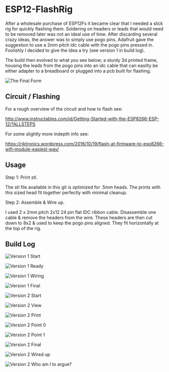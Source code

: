 # ESP12-FlashRig

After a wholesale purchase of ESP12Fs it became clear that I needed a slick rig for quickly flashing them. Soldering on headers or leads that would need to be removed later was not an ideal use of time. After discarding several crazy ideas, the answer was to simply use pogo pins. Adafruit gave the suggestion to use a 2mm pitch idc cable with the pogo pins pressed in. Foolishly I decided to give the idea a try (see version 1 in build log).


The build then evolved to what you see below; a sturdy 3d printed frame, housing the leads from the pogo pins into an idc cable that can easilty be either adapter to a breadboard or plugged into a pcb built for flashing.


![The Final Form](http://img.marzavec.com/ESP12-FlashRig-12.jpg "See hooked up final build at the end of the build log.")



## Circuit / Flashing

For a rough overview of the circuit and how to flash see:

http://www.instructables.com/id/Getting-Started-with-the-ESP8266-ESP-12/?ALLSTEPS

For some slightly more indepth info see:

https://riktronics.wordpress.com/2016/10/19/flash-at-firmware-to-esp8266-wifi-module-easiest-way/

## Usage

Step 1: Print stl.

The stl file available in this git is optimized for .5mm heads. The prints with this sized head fit together perfectly with minimal cleanup.


Step 2: Assemble & Wire up.

I used 2 x 2mm pitch 2x12 24 pin flat IDC ribbon cable. Disassemble one cable & remove the headers from the wire. These headers are then cut down to 8x2 & used to keep the pogo pins aligned. They fit horizontally at the top of the rig.

## Build Log

![Version 1 Start](http://img.marzavec.com/ESP12-FlashRig-1.jpg "amidoingitrite.jpg")


![Version 1 Ready](http://img.marzavec.com/ESP12-FlashRig-3.jpg "Aligned using lab grade popsicle stick lyka pro")


![Version 1 Wiring](http://img.marzavec.com/ESP12-FlashRig-4.jpg "Testing continuity with 3d printed brace")


![Version 1 Final](http://img.marzavec.com/ESP12-FlashRig-5.jpg "Successful flash & test!")


![Version 2 Start](http://img.marzavec.com/ESP12-FlashRig-6.jpg "Started version 2 after the 3d printed brace wore out- this is a much better prototype")


![Version 2 View](http://img.marzavec.com/ESP12-FlashRig-7.jpg "You can see the concept of how things will be wired in the end")


![Version 2 Print](http://img.marzavec.com/ESP12-FlashRig-8.jpg "Digitalized the version 2 frame, this is the first print")


![Version 2 Point 0](http://img.marzavec.com/ESP12-FlashRig-10.jpg "Checked dimensions to make sure everything would fit")


![Version 2 Point 1](http://img.marzavec.com/ESP12-FlashRig-11.jpg "Added left and right braces & soldered everything together")


![Version 2 Final](http://img.marzavec.com/ESP12-FlashRig-12.jpg "Final design with chip")


![Version 2 Wired up](http://img.marzavec.com/ESP12-FlashRig-13.jpg "Final design wired into flashing circuit")


![Version 2 Who am I to argue?](http://img.marzavec.com/ESP12-FlashRig-14.jpg "Banana for scale because the internet told me to")


